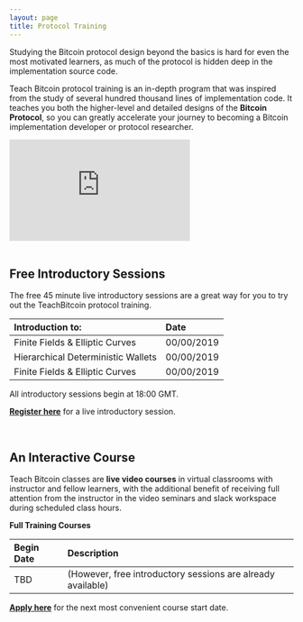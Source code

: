 ```yaml
---
layout: page
title: Protocol Training
---
```

Studying the Bitcoin protocol design beyond the basics is hard for even the most motivated learners, as much of the protocol is hidden deep in the implementation source code.

Teach Bitcoin protocol training is an in-depth program that was inspired from the study of several hundred thousand lines of implementation code. It  teaches you both the higher-level and detailed designs of the **Bitcoin Protocol**, so you can greatly accelerate your journey to becoming a Bitcoin implementation developer or protocol researcher.

<div class="videoWrapper">
<iframe width="320" height="180" src="https://www.youtube.com/embed/tqPoMTNENFw" frameborder="0" allow="accelerometer; autoplay; encrypted-media; gyroscope; picture-in-picture" allowfullscreen></iframe>
</div>

<br>

## Free Introductory Sessions
The free 45 minute live introductory sessions are a great way for you to try out the TeachBitcoin protocol training.

| Introduction to:       | Date |
|:--------------|:---------------|
| Finite Fields & Elliptic Curves | 00/00/2019 |
| Hierarchical Deterministic Wallets | 00/00/2019 |
| Finite Fields & Elliptic Curves  | 00/00/2019 |

All introductory sessions begin at 18:00 GMT.

[**Register here**]() for a live introductory session.


<br>

## An Interactive Course
Teach Bitcoin classes are **live video courses** in virtual classrooms with instructor and fellow learners, with the additional benefit of receiving full attention from the instructor in the video seminars and slack workspace during scheduled class hours.


**Full Training Courses**

| Begin Date | Description |
|:-|:-|
| TBD | (However, free introductory sessions are already available) |

[**Apply here**]() for the next most convenient course start date.
